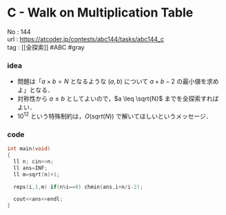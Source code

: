 # C - Walk on Multiplication Table

No	: 144  
url	: https://atcoder.jp/contests/abc144/tasks/abc144_c  
tag	: [[全探索]]  #ABC #gray

### idea
- 問題は「$a \times b=N$ となるような $(a,b)$ について $a+b-2$ の最小値を求めよ」となる．
- 対称性から $a \leq b$ としてよいので，$a \leq \sqrt{N}$ までを全探索すればよい．
- $10^{12}$ という特殊制約は，$O(sqrt(N))$ で解いてほしいというメッセージ．

### code
```cpp
int	main(void)
{
  ll n; cin>>n;
  ll ans=INF;
  ll m=sqrt(n)+1;

  reps(i,1,m) if(n%i==0) chmin(ans,i+n/i-2);

  cout<<ans<<endl;
}
```